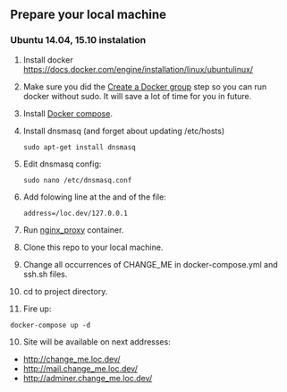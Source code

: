 ## Prepare your local machine
### Ubuntu 14.04, 15.10 instalation

1. Install docker
https://docs.docker.com/engine/installation/linux/ubuntulinux/

2. Make sure you did the [Create a Docker group](https://docs.docker.com/engine/installation/linux/ubuntulinux/#create-a-docker-group) step so you can run docker without sudo. It will save a lot of time for you in future.

3. Install [Docker compose](https://docs.docker.com/compose/install/).

3. Install dnsmasq (and forget about updating /etc/hosts)

    `sudo apt-get install dnsmasq`

4. Edit dnsmasq config:

    `sudo nano /etc/dnsmasq.conf`

5. Add folowing line at the and of the file:

    `address=/loc.dev/127.0.0.1`
6. Run [nginx_proxy](https://hub.docker.com/r/jwilder/nginx-proxy/) container. 
6. Clone this repo to your local machine.
7. Change all occurrences of CHANGE_ME in docker-compose.yml and ssh.sh files.
8. cd to project directory.
9. Fire up:

  `docker-compose up -d`

10. Site will be available on next addresses:
* http://change_me.loc.dev/
* http://mail.change_me.loc.dev/
* http://adminer.change_me.loc.dev/
